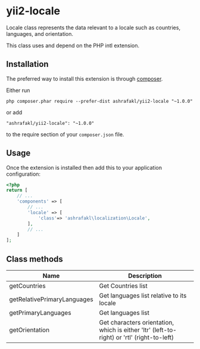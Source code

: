 yii2-locale
===========

Locale class represents the data relevant to a locale such as countries, languages, and orientation.

This class uses and depend on the PHP intl extension.

Installation
------------

The preferred way to install this extension is through [composer](http://getcomposer.org/download/).

Either run

```
php composer.phar require --prefer-dist ashrafakl/yii2-locale "~1.0.0"
```

or add

```
"ashrafakl/yii2-locale": "~1.0.0"
```

to the require section of your `composer.json` file.

Usage
-----

Once the extension is installed then add this to your application configuration:

```php
<?php
return [
    // ...
    'components' => [
        // ...
        'locale' => [
            'class'=> 'ashrafakl\localization\Locale',
        ],
        // ...
    ]
];
```


Class methods
-------------------------------

| Name     | Description    |
| --------|---------|
| getCountries  | Get Countries list |
| getRelativePrimaryLanguages  | Get languages list relative to its locale |
| getPrimaryLanguages  | Get languages list |
| getOrientation  | Get characters orientation, which is either 'ltr' (left-to-right) or 'rtl' (right-to-left) |
